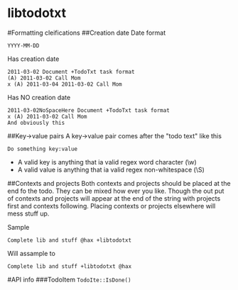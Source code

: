 libtodotxt
==========

#Formatting cleifications
##Creation date
Date format
```
YYYY-MM-DD
```
Has creation date
```
2011-03-02 Document +TodoTxt task format
(A) 2011-03-02 Call Mom
x (A) 2011-03-04 2011-03-02 Call Mom
```
Has NO creation date
```
2011-03-02NoSpaceHere Document +TodoTxt task format
x (A) 2011-03-02 Call Mom
And obviously this
```

##Key->value pairs
A key->value pair comes after the "todo text" like this
```
Do something key:value
```
- A valid key is anything that ia valid regex word character (\w)
- A valid value is anything that ia valid regex non-whitespace (\S)

##Contexts and projects
Both contexts and projects should be placed at the end fo the todo. They can be mixed how ever you like. Though the out put of contexts and projects will appear at the end of the string with projects first and contexts following. Placing contexts or projects elsewhere will mess stuff up.

Sample
```
Complete lib and stuff @hax +libtodotxt
```
Will assample to
```
Complete lib and stuff +libtodotxt @hax
```
#API info
###TodoItem
`TodoIte::IsDone()`
